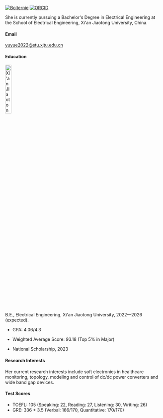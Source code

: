 [![Bolternie](https://img.shields.io/badge/Bolternie-github-blue?logo=github)](https://github.com/Bolternie) [![ORCID](https://img.shields.io/badge/orcid-0000--0002--9667--1487-blue?logo=orcid)](https://orcid.org/my-orcid?orcid=0000-0002-9667-1487)

She is currently pursuing a Bachelor's Degree in Electrical Engineering at the School of Electrical Engineering, Xi'an Jiaotong University, China.

#### Email
<yuyue2022@stu.xjtu.edu.cn>

#### Education
<a href="https://www.xjtu.edu.cn/" target="_blank">
    <img src="../../static/assets/img/XJTU.png" width="20%" alt="Xi'an Jiaotong University">
</a>

B.E., Electrical Engineering, Xi'an Jiaotong University, 2022—2026 (expected).

- GPA: 4.06/4.3

- Weighted Average Score: 93.18 (Top 5% in Major)

- National Scholarship, 2023

#### Research Interests
Her current research interests include soft electronics in healthcare monitoring, topology, modeling and control of dc/dc power converters and wide band gap devices.

#### Test Scores
- TOEFL: 105 (Speaking: 22, Reading: 27, Listening: 30, Writing: 26)
- GRE: 336 + 3.5 (Verbal: 166/170, Quantitative: 170/170)

